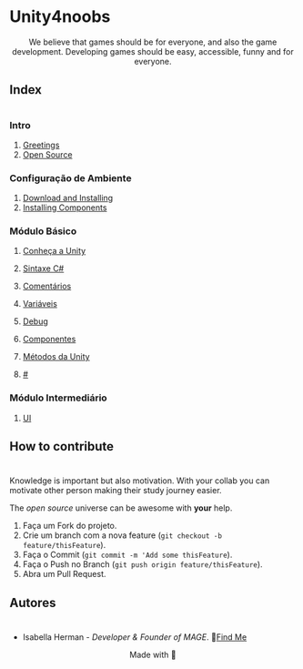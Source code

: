 # Unity4noobs

<center>
We believe that games should be for everyone, and also the game development. Developing games should be easy, accessible, funny and for everyone.
</center>

## Index
#
### Intro
1. [Greetings](/ENG/1_INTRO_ENG/1_welcome_eng.md)
2. [Open Source](/PT/1_INTRO_ENG/2_wayto_eng.md)

### Configuração de Ambiente
 1. [Download and Installing](/PT/2_CONFIG_ENG/1.download_eng.md)
 2. [Installing Components](/PT/2_CONFIG/2.install.md)  

### Módulo Básico

1. [Conheça a Unity](/PT/3_BASICO/1/1_interface.md)
1. [Sintaxe C#](/PT/3_BASICO/2.syntax.md)

1. [Comentários](/PT/3_BASICO/3.comments.md)
1. [Variáveis](/PT/3_BASICO/4_var.md)
1. [Debug](/PT/3_BASICO/5.debug.md)
1. [Componentes](/PT/3_BASICO/6/6.components.md)
1. [Métodos da Unity](/PT/3_BASICO/7/7_metodosunity.md)
1. [#](#)

### Módulo Intermediário

1. [UI](/PT/4_INTER/1/1_interface.md)

## How to contribute
#
Knowledge is important but also motivation. With your collab you can motivate other person making their study journey easier.

The *open source* universe can be awesome with **your** help.

1. Faça um Fork do projeto.
2. Crie um branch com a nova feature (`git checkout -b feature/thisFeature`).
3. Faça o Commit (`git commit -m 'Add some thisFeature`).
4. Faça o Push no Branch (`git push origin feature/thisFeature`).
5. Abra um Pull Request.

## Autores
#
* Isabella Herman - *Developer & Founder of MAGE*.
🌟[Find Me](https://twitter.com/isahermanx)


<center>Made with 💜</center>